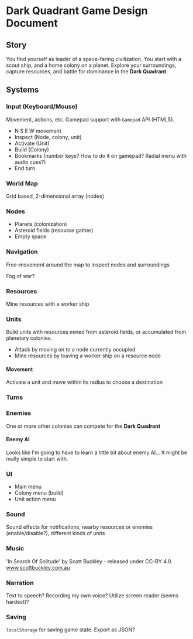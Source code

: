Dark Quadrant Game Design Document
==================================

Story
-----
You find yourself as leader of a space-faring civilization. You start with a scout ship, and a home colony on a planet. Explore your surroundings, capture resources, and battle for dominance in the **Dark Quadrant**.

Systems
-------

### Input (Keyboard/Mouse)
Movement, actions, etc. Gamepad support with `Gamepad` API (HTML5).

- N S E W movement
- Inspect (Node, colony, unit)
- Activate (Unit)
- Build (Colony)
- Bookmarks (number keys? How to do it on gamepad? Radial menu with audio cues?)
- End turn

### World Map
Grid based, 2-dimensional array (nodes)

### Nodes
- Planets (colonization)
- Asteroid fields (resource gather)
- Empty space

### Navigation
Free-movement around the map to inspect nodes and surroundings

Fog of war?

### Resources
Mine resources with a worker ship

### Units
Build units with resources mined from asteroid fields, or accumulated from planetary colonies.

- Attack by moving on to a node currently occupied
- Mine resources by leaving a worker ship on a resource node

#### Movement
Activate a unit and move within its radius to choose a destination

### Turns

### Enemies
One or more other colonies can compete for the **Dark Quadrant**

#### Enemy AI
Looks like I'm going to have to learn a little bit about enemy AI... It might be really simple to start with.

### UI
- Main menu
- Colony menu (build)
- Unit action menu

### Sound
Sound effects for notifications, nearby resources or enemies (enable/disable?), different kinds of units

### Music
'In Search Of Solitude' by Scott Buckley - released under CC-BY 4.0. www.scottbuckley.com.au

### Narration
Text to speech? Recording my own voice? Utilize screen reader (seems hardest)?

### Saving
`localStorage` for saving game state. Export as JSON?
